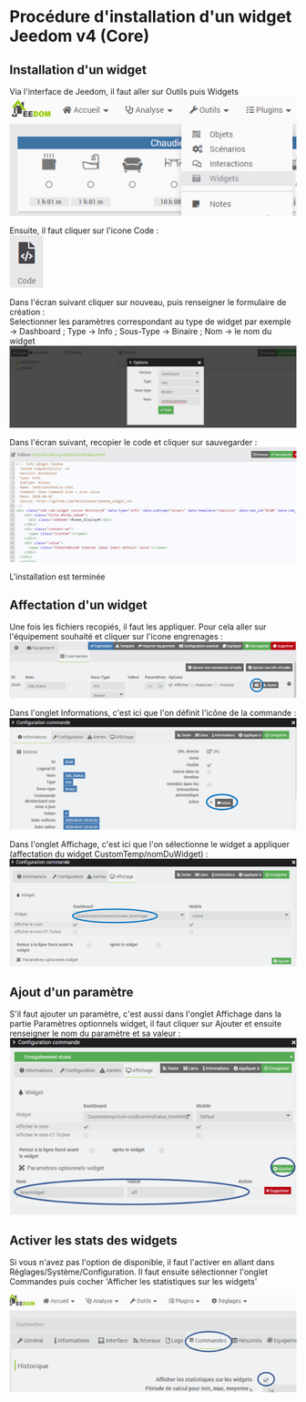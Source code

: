 # Procédure d'installation d'un widget Jeedom v4 (Core)

## Installation d'un widget
Via l'interface de Jeedom, il faut aller sur Outils puis Widgets
![Core Widgets](./images/outilsWidgets.png)

Ensuite, il faut cliquer sur l'icone Code :  
 ![Icone Code](./images/widgetsCodeIcon.png)

Dans l'écran suivant cliquer sur nouveau, puis renseigner le formulaire de création :  
Selectionner les paramètres correspondant au type de widget par exemple -> Dashboard ; Type -> Info ; Sous-Type -> Binaire ; Nom -> le nom du widget
 ![Nouveau](./images/widgetsCodeNew.png)

Dans l'écran suivant, recopier le code et cliquer sur sauvegarder :  
 ![Edition du code](./images/WidgetsCodeEdit.png)

L'installation est terminée

## Affectation d'un widget

Une fois les fichiers recopiés, il faut les appliquer.
Pour cela aller sur l'équipement souhaité et cliquer sur l'icone engrenages :
![configuration commande](./images/cmd.info.binary_example.png)

Dans l'onglet Informations, c'est ici que l'on définit l'icône de la commande :
![Choix de l'icone de la commande](./images/defineIcon.png)

Dans l'onglet Affichage, c'est ici que l'on sélectionne le widget a appliquer (affectation du widget CustomTemp/nomDuWidget) :
![Application du widget](./images/applyWidget.png)

## Ajout d'un paramètre

S'il faut ajouter un paramètre, c'est aussi dans l'onglet Affichage dans la partie Paramètres optionnels widget, il faut cliquer sur Ajouter et ensuite renseigner le nom du paramètre et sa valeur :  
![Application du widget](./images/defineParameter.png)

## Activer les stats des widgets
Si vous n'avez pas l'option de disponible, il faut l'activer en allant dans Réglages/Système/Configuration. Il faut ensuite sélectionner l'onglet Commandes puis cocher 'Afficher les statistiques sur les widgets'

![Activer les stats des widgets](./images/activateWidgetsStats.png)
